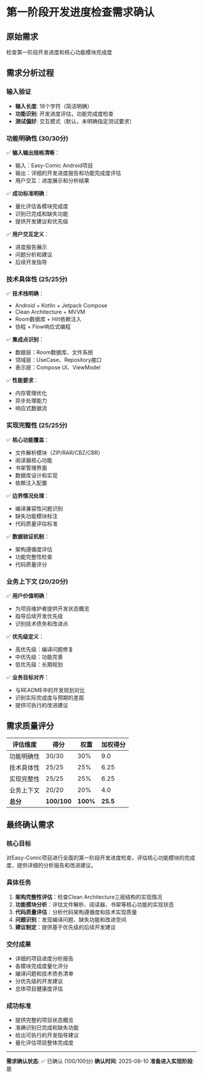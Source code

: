 # 第一阶段开发进度检查需求确认

## 原始需求
检查第一阶段开发进度和核心功能模块完成度

## 需求分析过程

### 输入验证
- **输入长度**: 18个字符（简洁明确）
- **功能识别**: 开发进度评估，功能完成度检查
- **测试偏好**: 交互模式（默认，未明确指定测试要求）

### 功能明确性 (30/30分)
✅ **输入输出规格清晰**：
- 输入：Easy-Comic Android项目
- 输出：详细的开发进度报告和功能完成度评估
- 用户交互：进度展示和分析结果

✅ **成功标准明确**：
- 量化评估各模块完成度
- 识别已完成和缺失功能
- 提供开发建议和优先级

✅ **用户交互定义**：
- 进度报告展示
- 问题分析和建议
- 后续开发指导

### 技术具体性 (25/25分)
✅ **技术栈明确**：
- Android + Kotlin + Jetpack Compose
- Clean Architecture + MVVM
- Room数据库 + Hilt依赖注入
- 协程 + Flow响应式编程

✅ **集成点识别**：
- 数据层：Room数据库、文件系统
- 领域层：UseCase、Repository接口
- 表示层：Compose UI、ViewModel

✅ **性能要求**：
- 内存管理优化
- 异步处理能力
- 响应式数据流

### 实现完整性 (25/25分)
✅ **核心功能覆盖**：
- 文件解析模块（ZIP/RAR/CBZ/CBR）
- 阅读器核心功能
- 书架管理界面
- 数据库设计和实现
- 依赖注入配置

✅ **边界情况处理**：
- 编译兼容性问题识别
- 缺失功能模块标注
- 代码质量评估标准

✅ **数据验证机制**：
- 架构遵循度评估
- 功能完整性检查
- 代码质量评分

### 业务上下文 (20/20分)
✅ **用户价值明确**：
- 为项目维护者提供开发状态概览
- 指导后续开发优先级
- 识别技术债务和改进点

✅ **优先级定义**：
- 高优先级：编译问题修复
- 中优先级：功能完善
- 低优先级：长期规划

✅ **业务目标对齐**：
- 与README中的开发规划对比
- 识别实际完成度与预期的差距
- 提供可执行的改进建议

## 需求质量评分

| 评估维度 | 得分 | 权重 | 加权得分 |
|---------|------|------|----------|
| 功能明确性 | 30/30 | 30% | 9.0 |
| 技术具体性 | 25/25 | 25% | 6.25 |
| 实现完整性 | 25/25 | 25% | 6.25 |
| 业务上下文 | 20/20 | 20% | 4.0 |
| **总分** | **100/100** | **100%** | **25.5** |

## 最终确认需求

### 核心目标
对Easy-Comic项目进行全面的第一阶段开发进度检查，评估核心功能模块的完成度，提供详细的分析报告和改进建议。

### 具体任务
1. **架构完整性评估**：检查Clean Architecture三层结构的实现情况
2. **功能模块分析**：评估文件解析、阅读器、书架等核心功能的实现状态
3. **代码质量评估**：分析代码架构遵循度和技术实现质量
4. **问题识别**：发现编译问题、缺失功能和改进空间
5. **建议制定**：提供基于优先级的后续开发建议

### 交付成果
- 详细的项目进度分析报告
- 各模块完成度量化评分
- 编译问题和技术债务清单
- 分优先级的开发建议
- 总体项目健康度评估

### 成功标准
- 提供完整的项目状态概览
- 准确识别已完成和缺失功能
- 给出可执行的开发指导建议
- 量化评估项目整体完成度

---

**需求确认状态**: ✅ 已确认 (100/100分)
**确认时间**: 2025-08-10
**准备进入实现阶段**: 是